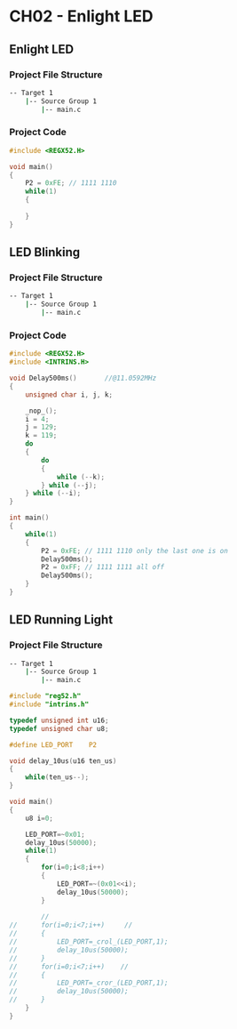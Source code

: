 # CH02 - Enlight LED

## Enlight LED

### Project File Structure

```bash
-- Target 1
    |-- Source Group 1
        |-- main.c
```

### Project Code

```c
#include <REGX52.H>

void main()
{
    P2 = 0xFE; // 1111 1110
    while(1)
    {
    
    }
}
```

## LED Blinking

### Project File Structure

```bash
-- Target 1
    |-- Source Group 1
        |-- main.c
```

### Project Code

```c
#include <REGX52.H>
#include <INTRINS.H>

void Delay500ms()		//@11.0592MHz
{
	unsigned char i, j, k;

	_nop_();
	i = 4;
	j = 129;
	k = 119;
	do
	{
		do
		{
			while (--k);
		} while (--j);
	} while (--i);
}

int main()
{
	while(1)
	{
		P2 = 0xFE; // 1111 1110 only the last one is on
		Delay500ms();
	    P2 = 0xFF; // 1111 1111 all off
		Delay500ms();
	}
}
```

## LED Running Light

### Project File Structure

```bash
-- Target 1
    |-- Source Group 1
        |-- main.c
```

```c
#include "reg52.h"
#include "intrins.h"

typedef unsigned int u16;	
typedef unsigned char u8;

#define LED_PORT	P2	

void delay_10us(u16 ten_us)
{
	while(ten_us--);	
}

void main()
{	
   	u8 i=0;

	LED_PORT=~0x01;
	delay_10us(50000);
	while(1)
	{
		for(i=0;i<8;i++)
		{
			LED_PORT=~(0x01<<i);	
			delay_10us(50000);
		}
		
		//
//		for(i=0;i<7;i++)	 //
//		{									  
//			LED_PORT=_crol_(LED_PORT,1);
//			delay_10us(50000); 	
//		}
//		for(i=0;i<7;i++)	//
//		{
//			LED_PORT=_cror_(LED_PORT,1);
//			delay_10us(50000);	
//		}	
	}		
}

```